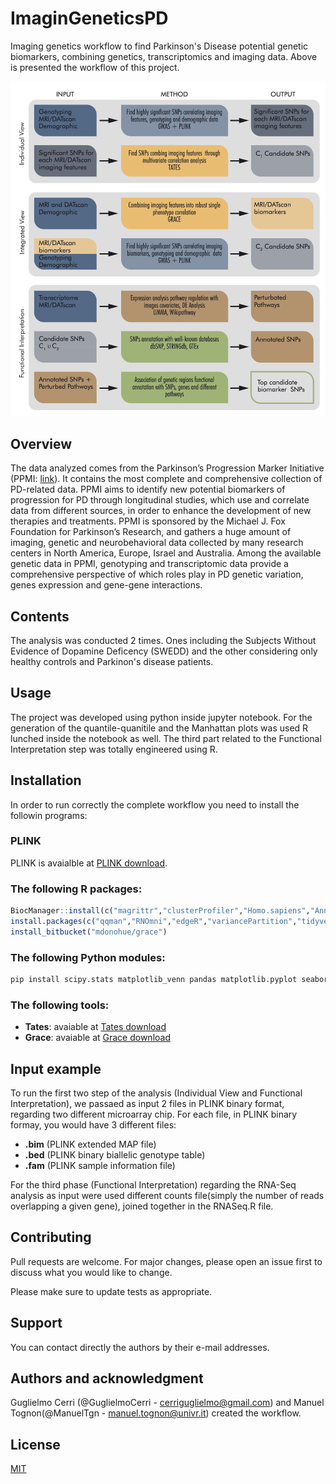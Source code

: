 # ImaginGeneticsPD

Imaging genetics workflow to find Parkinson's Disease potential genetic biomarkers, combining genetics, transcriptomics and imaging data. Above is presented the workflow of this project.

![Image](docs/Workflow.png)

## Overview

The data analyzed comes from the Parkinson’s Progression Marker Initiative (PPMI: [link](https://www.ppmi-info.org)). It contains the most complete and comprehensive collection of PD-related data. PPMI aims to identify new potential biomarkers of progression for PD through longitudinal studies, which use and correlate data from different sources, in order to enhance the development of new therapies and treatments. PPMI is sponsored by the Michael J. Fox Foundation for Parkinson’s Research, and gathers a huge amount of imaging, genetic and neurobehavioral data collected by many research centers in North America, Europe, Israel and Australia. Among the available genetic data in PPMI, genotyping and transcriptomic data provide a comprehensive perspective of which roles play in PD genetic variation, genes expression and gene-gene interactions.

## Contents

The analysis was conducted 2 times. Ones including the Subjects Without Evidence of Dopamine Deficency (SWEDD) and the other considering only healthy controls and Parkinon's disease patients. 

## Usage

The project was developed using python inside jupyter notebook. For the generation of the quantile-quanitile and the Manhattan plots was used R lunched inside the notebook as well. The third part related to the Functional Interpretation step was totally engineered using R.

## Installation

In order to run correctly the complete workflow you need to install the followin programs:

### **PLINK**

PLINK is avaialble at [PLINK download](https://zzz.bwh.harvard.edu/plink/download.shtml).

### The following **R packages**:

```R
BiocManager::install(c("magrittr","clusterProfiler","Homo.sapiens","AnnotationDbi","EnsDb.Hsapiens.v75","fgsea","BiocParallel"))
install.packages(c("qqman","RNOmni","edgeR","variancePartition","tidyverse","devtools","ggplot2","MKmisc"))
install_bitbucket("mdonohue/grace")
```
### The following **Python modules**:

```bash
pip install scipy.stats matplotlib_venn pandas matplotlib.pyplot seaborn math
```

### The following **tools**:

* **Tates**: avaiable at [Tates download](https://ctg.cncr.nl/software/tates)
* **Grace**: avaiable at [Grace download](https://bitbucket.org/mdonohue/grace/src/master/)

## Input example

To run the first two step of the analysis (Individual View and Functional Interpretation), we passaed as input 2 files in PLINK binary format, regarding two different microarray chip.
For each file, in PLINK binary formay, you would have 3 different files:

* **.bim** (PLINK extended MAP file)
* **.bed** (PLINK binary biallelic genotype table)
* **.fam** (PLINK sample information file)

For the third phase (Functional Interpretation) regarding the RNA-Seq analysis as input were used different counts file(simply the number of reads overlapping a given gene), joined together in the RNASeq.R file.

## Contributing
Pull requests are welcome. For major changes, please open an issue first to discuss what you would like to change.

Please make sure to update tests as appropriate.

## Support

You can contact directly the authors by their e-mail addresses.

## Authors and acknowledgment

Guglielmo Cerri (@GuglielmoCerri - cerriguglielmo@gmail.com) and Manuel Tognon(@ManuelTgn - manuel.tognon@univr.it) created the workflow. 

## License
[MIT](https://choosealicense.com/licenses/mit/)
